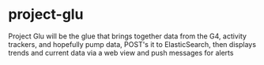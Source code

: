 project-glu
===========

Project Glu will be the glue that brings together data from the G4, activity trackers, and hopefully pump data, POST's it to ElasticSearch, then displays trends and current data via a web view and push messages for alerts
